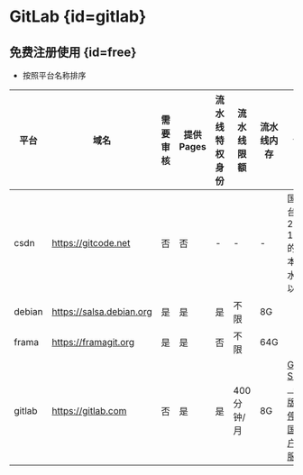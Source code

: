 # GitLab {id=gitlab}

## 免费注册使用 {id=free}

- 按照平台名称排序

| 平台     | 域名                       | 需要审核 | 提供 Pages | 流水线特权身份 | 流水线限额    | 流水线内存 | 说明                                                                                |
|--------|--------------------------|------|----------|---------|----------|-------|-----------------------------------------------------------------------------------|
| csdn   | https://gitcode.net      | 否    | 否        | -       | -        | -     | 国内平台，2020-12-22 的版本，流水线难以申请                                                       |
| debian | https://salsa.debian.org | 是    | 是        | 是       | 不限       | 8G    |                                                                                   |
| frama  | https://framagit.org     | 是    | 是        | 否       | 不限       | 64G   |                                                                                   |
| gitlab | https://gitlab.com       | 否    | 是        | 是       | 400 分钟/月 | 8G    | [GitLab SaaS（国际版）将停止向国内用户提供服务](https://mp.weixin.qq.com/s/-2ItZgEcxrjZ99_C9AVlUQ) |

<style>

._blog_gitlab #free ~ table:first-of-type tr th:nth-child(1), 
._blog_gitlab #free ~ table:first-of-type tr td:nth-child(1) {
    min-width: 65px;
}

._blog_gitlab #free ~ table:first-of-type tr th:nth-child(2), 
._blog_gitlab #free ~ table:first-of-type tr td:nth-child(2) {
    min-width: 180px;
}

._blog_gitlab #free ~ table:first-of-type tr th:nth-child(3), 
._blog_gitlab #free ~ table:first-of-type tr td:nth-child(3) {
    min-width: 75px;
}

._blog_gitlab #free ~ table:first-of-type tr th:nth-child(4), 
._blog_gitlab #free ~ table:first-of-type tr td:nth-child(4) {
    min-width: 95px;
}

._blog_gitlab #free ~ table:first-of-type tr th:nth-child(5), 
._blog_gitlab #free ~ table:first-of-type tr td:nth-child(5) {
    min-width: 118px;
}

._blog_gitlab #free ~ table:first-of-type tr th:nth-child(6), 
._blog_gitlab #free ~ table:first-of-type tr td:nth-child(6) {
    min-width: 90px;
}

._blog_gitlab #free ~ table:first-of-type tr th:nth-child(7), 
._blog_gitlab #free ~ table:first-of-type tr td:nth-child(7) {
    min-width: 90px;
}

._blog_gitlab #free ~ table:first-of-type tr th:nth-child(8), 
._blog_gitlab #free ~ table:first-of-type tr td:nth-child(8) {
    min-width: 330px;
}
</style>